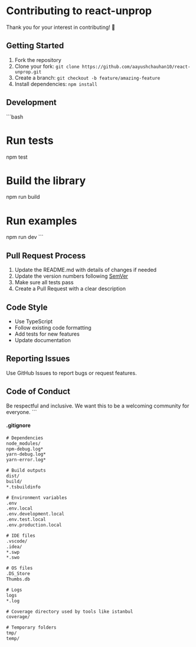 # Contributing to react-unprop

Thank you for your interest in contributing! 🎉

## Getting Started

1. Fork the repository
2. Clone your fork: `git clone https://github.com/aayushchauhan10/react-unprop.git`
3. Create a branch: `git checkout -b feature/amazing-feature`
4. Install dependencies: `npm install`

## Development

\`\`\`bash

# Run tests

npm test

# Build the library

npm run build

# Run examples

npm run dev
\`\`\`

## Pull Request Process

1. Update the README.md with details of changes if needed
2. Update the version numbers following [SemVer](http://semver.org/)
3. Make sure all tests pass
4. Create a Pull Request with a clear description

## Code Style

- Use TypeScript
- Follow existing code formatting
- Add tests for new features
- Update documentation

## Reporting Issues

Use GitHub Issues to report bugs or request features.

## Code of Conduct

Be respectful and inclusive. We want this to be a welcoming community for everyone.
\`\`\`

#### **.gitignore**

```txt file=".gitignore" type="code"
# Dependencies
node_modules/
npm-debug.log*
yarn-debug.log*
yarn-error.log*

# Build outputs
dist/
build/
*.tsbuildinfo

# Environment variables
.env
.env.local
.env.development.local
.env.test.local
.env.production.local

# IDE files
.vscode/
.idea/
*.swp
*.swo

# OS files
.DS_Store
Thumbs.db

# Logs
logs
*.log

# Coverage directory used by tools like istanbul
coverage/

# Temporary folders
tmp/
temp/
```
